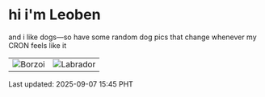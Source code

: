 # hi i'm Leoben

and i like dogs—so have some random dog pics that change whenever my CRON feels like it

|  |  |
|--------|----------|
| ![Borzoi](https://random-dog-vercel.vercel.app/api/random-borzoi?v=1757231133) | ![Labrador](https://random-dog-vercel.vercel.app/api/random-labrador?v=1757231133) |

Last updated: 2025-09-07 15:45 PHT
